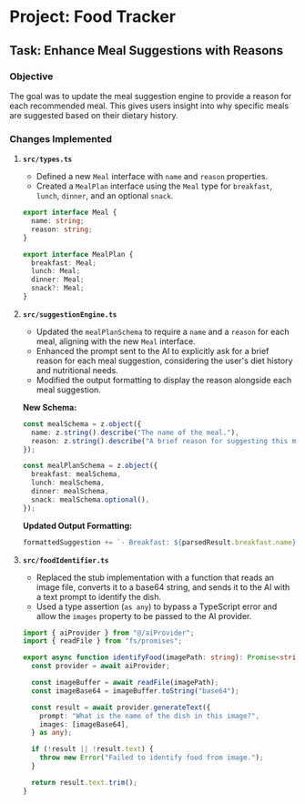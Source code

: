 # Project: Food Tracker
## Task: Enhance Meal Suggestions with Reasons

### Objective
The goal was to update the meal suggestion engine to provide a reason for each recommended meal. This gives users insight into why specific meals are suggested based on their dietary history.

### Changes Implemented

1.  **`src/types.ts`**
    *   Defined a new `Meal` interface with `name` and `reason` properties.
    *   Created a `MealPlan` interface using the `Meal` type for `breakfast`, `lunch`, `dinner`, and an optional `snack`.

    ```typescript
    export interface Meal {
      name: string;
      reason: string;
    }

    export interface MealPlan {
      breakfast: Meal;
      lunch: Meal;
      dinner: Meal;
      snack?: Meal;
    }
    ```

2.  **`src/suggestionEngine.ts`**
    *   Updated the `mealPlanSchema` to require a `name` and a `reason` for each meal, aligning with the new `Meal` interface.
    *   Enhanced the prompt sent to the AI to explicitly ask for a brief reason for each meal suggestion, considering the user's diet history and nutritional needs.
    *   Modified the output formatting to display the reason alongside each meal suggestion.

    **New Schema:**
    ```typescript
    const mealSchema = z.object({
      name: z.string().describe("The name of the meal."),
      reason: z.string().describe("A brief reason for suggesting this meal."),
    });

    const mealPlanSchema = z.object({
      breakfast: mealSchema,
      lunch: mealSchema,
      dinner: mealSchema,
      snack: mealSchema.optional(),
    });
    ```

    **Updated Output Formatting:**
    ```typescript
    formattedSuggestion += `- Breakfast: ${parsedResult.breakfast.name} (Reason: ${parsedResult.breakfast.reason})\n`;
    ```

3.  **`src/foodIdentifier.ts`**
    *   Replaced the stub implementation with a function that reads an image file, converts it to a base64 string, and sends it to the AI with a text prompt to identify the dish.
    *   Used a type assertion (`as any`) to bypass a TypeScript error and allow the `images` property to be passed to the AI provider.

    ```typescript
    import { aiProvider } from "@/aiProvider";
    import { readFile } from "fs/promises";

    export async function identifyFood(imagePath: string): Promise<string> {
      const provider = await aiProvider;

      const imageBuffer = await readFile(imagePath);
      const imageBase64 = imageBuffer.toString("base64");

      const result = await provider.generateText({
        prompt: "What is the name of the dish in this image?",
        images: [imageBase64],
      } as any);

      if (!result || !result.text) {
        throw new Error("Failed to identify food from image.");
      }

      return result.text.trim();
    }
    ```
